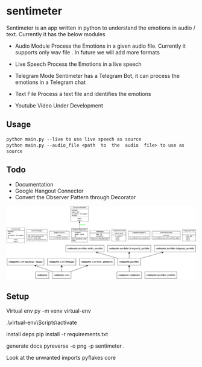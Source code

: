 
# sentimeter

Sentimeter is an app written in python to understand the emotions in audio / text. Currently it has the below modules
* Audio Module
 Process the Emotions in a given audio file. Currently it supports only wav file . In future we will add more formats

* Live Speech
Process the Emotions in a live speech

* Telegram Mode
Sentimeter has a Telegram Bot, it can process the emotions in a Telegram chat

* Text File
Process a text file and identifies the emotions

* Youtube Video
Under Development




## Usage

    python main.py --live to use live speech as source
    python main.py --audio_file <path  to  the  audio  file> to use as source

## Todo
* Documentation
* Google Hangout Connector
* Convert the Observer Pattern through Decorator

![Alt text](classes_sentimeter.png?raw=true "Design")
![Alt text](packages_sentimeter.png?raw=true "Design") 

## Setup

Virtual env
py -m venv virtual-env

.\virtual-env\Scripts\activate

install deps
pip install -r requirements.txt

generate docs
pyreverse -o png -p sentimeter .

Look at the unwanted imports
pyflakes core